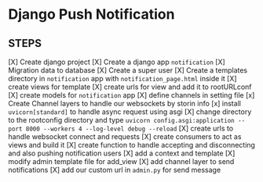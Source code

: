 # Django Push Notification

## STEPS
[X] Create django project 
[X] Create a django app `notification`
[X] Migration data to database
[X] Create a super user
[X] Create a templates directory in `notification` app with `notification_page.html` inside it
[X] create views for template
[X] create urls for view and add it to rootURLconf
[X] create models for `notification` app
[X] define channels in setting file
[x] Create Channel layers to handle our websockets by storin info
[x] install `uvicorn[standard]` to handle async request using asgi
[X] change directory to the rootconfig directory and type `uvicorn config.asgi:application --port 8000 --workers 4 --log-level debug --reload`
[X] create urls to handle websocket connect and requests
[X] create consumers to act as views and build it
[X] create function to handle accepting and disconnecting and also pushing notification users 
[X] add a context and template
[X] modify admin template file for add_view
[X] add channel layer to send notifications
[X] add our custom url in `admin.py` for send message